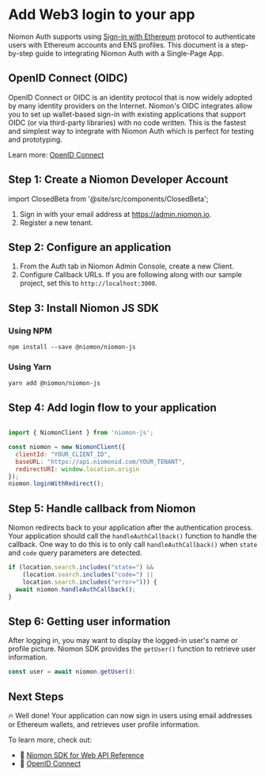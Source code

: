# Add Web3 login to your app

Niomon Auth supports using [Sign-in with Ethereum](/docs/auth/siwe) protocol to authenticate users
with Ethereum accounts and ENS profiles. This document is a step-by-step guide to integrating
Niomon Auth with a Single-Page App.

## OpenID Connect (OIDC)

OpenID Connect or OIDC is an identity protocol that is now widely adopted by many identity
providers on the Internet. Niomon's OIDC integrates allow you to set up wallet-based sign-in with
existing applications that support OIDC (or via third-party libraries) with no code written. This
is the fastest and simplest way to integrate with Niomon Auth which is perfect for testing and
prototyping.

Learn more: [OpenID Connect](/docs/auth/oidc)

## Step 1: Create a Niomon Developer Account

import ClosedBeta from '@site/src/components/ClosedBeta';

<ClosedBeta />

1. Sign in with your email address at https://admin.niomon.io.
2. Register a new tenant.

## Step 2: Configure an application

1. From the Auth tab in Niomon Admin Console, create a new Client.
2. Configure Callback URLs. If you are following along with our sample project, set this to
`http://localhost:3000`.

## Step 3: Install Niomon JS SDK

### Using NPM
```
npm install --save @niomon/niomon-js
```

### Using Yarn

```
yarn add @niomon/niomon-js
```

## Step 4: Add login flow to your application

```js

import { NiomonClient } from 'niomon-js';

const niomon = new NiomonClient({
  clientId: "YOUR_CLIENT_ID",
  baseURL: "https://api.niomonid.com/YOUR_TENANT",
  redirectURI: window.location.origin
});
niomon.loginWithRedirect();
```

## Step 5: Handle callback from Niomon

Niomon redirects back to your application after the authentication process. Your application should
call the `handleAuthCallback()` function to handle the callback. One way to do this is to only call
`handleAuthCallback()` when `state` and `code` query parameters are detected.

```js
if (location.search.includes("state=") &&
    (location.search.includes("code=") ||
    location.search.includes("error="))) {
  await niomon.handleAuthCallback();
}
```

## Step 6: Getting user information

After logging in, you may want to display the logged-in user's name or profile picture. Niomon SDK provides the `getUser()` function to retrieve user information.

```js
const user = await niomon.getUser():
```

## Next Steps

🔥 Well done! Your application can now sign in users using email addresses or Ethereum wallets, and
retrieves user profile information.

To learn more, check out:

  * 📖 [Niomon SDK for Web API Reference](/docs/apis/niomon-js)
  * 📖 [OpenID Connect](/docs/auth/oidc)